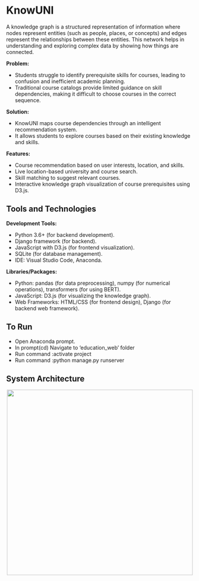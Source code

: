 # KnowUNI
A knowledge graph is a structured representation of information where nodes represent entities (such as people, places, or concepts) and edges represent the relationships between these entities. This network helps in understanding and exploring complex data by showing how things are connected.

**Problem:**<br>
* Students struggle to identify prerequisite skills for courses, leading to confusion and inefficient academic planning.
* Traditional course catalogs provide limited guidance on skill dependencies, making it difficult to choose courses in the correct sequence.
  
**Solution:**<br>
* KnowUNI maps course dependencies through an intelligent recommendation system.
* It allows students to explore courses based on their existing knowledge and skills.

**Features:**<br>
* Course recommendation based on user interests, location, and skills.
* Live location-based university and course search.
* Skill matching to suggest relevant courses.
* Interactive knowledge graph visualization of course prerequisites using D3.js.
  
## Tools and Technologies

**Development Tools:**<br>
* Python 3.6+ (for backend development).
* Django framework (for backend).
* JavaScript with D3.js (for frontend visualization).
* SQLite (for database management).
* IDE: Visual Studio Code, Anaconda.

**Libraries/Packages:**<br>
* Python: pandas (for data preprocessing), numpy (for numerical operations), transformers (for using BERT).
* JavaScript:  D3.js (for visualizing the knowledge graph).
* Web Frameworks:  HTML/CSS (for frontend design),  Django (for backend web framework).

## To Run 

* Open Anaconda prompt.
* In prompt(cd) Navigate to ‘education_web’ folder
* Run command :activate project
* Run command :python manage.py runserver

## System Architecture
<p align="center">
  <img src="https://github.com/user-attachments/assets/785cb0cb-50f3-4dea-8257-2496aa7c3e67" width="500"/>
</p>
